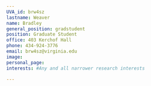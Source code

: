 ```yaml
---
UVA_id: brw4sz
lastname: Weaver
name: Bradley
general_position: gradstudent
position: Graduate Student
office: 403 Kerchof Hall
phone: 434-924-3776
email: brw4sz@virginia.edu
image:
personal_page:
interests: #Any and all narrower research interests

---
```

